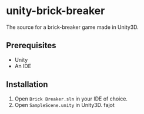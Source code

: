 # unity-brick-breaker

The source for a brick-breaker game made in Unity3D.

## Prerequisites

- Unity
- An IDE

## Installation
1. Open `Brick Breaker.sln` in your IDE of choice.
2. Open `SampleScene.unity` in Unity3D.
 fajot
